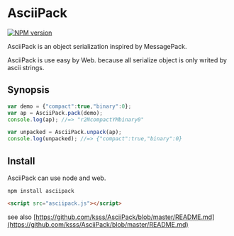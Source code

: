 # AsciiPack

[![NPM version](https://badge.fury.io/js/asciipack.png)](http://badge.fury.io/js/asciipack)

AsciiPack is an object serialization inspired by MessagePack.

AsciiPack is use easy by Web. because all serialize object is only writed by ascii strings.

## Synopsis

```javascript
var demo = {"compact":true,"binary":0};
var ap = AsciiPack.pack(demo);
console.log(ap); //=> "r2NcompactYMbinary0"

var unpacked = AsciiPack.unpack(ap);
console.log(unpacked); //=> {"compact":true,"binary":0}
```

## Install

AsciiPack can use node and web.

```
npm install asciipack
```

```html
<script src="asciipack.js"></script>
```

see also [https://github.com/ksss/AsciiPack/blob/master/README.md](https://github.com/ksss/AsciiPack/blob/master/README.md)
